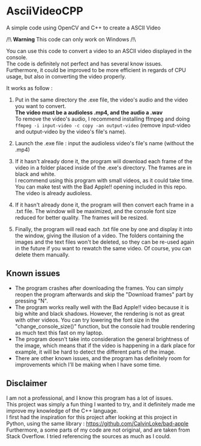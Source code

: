 # AsciiVideoCPP
A simple code using OpenCV and C++ to create a ASCII Video 

/!\ <b>Warning</b> This code can only work on Windows /!\  

You can use this code to convert a video to an ASCII video displayed in the console.  
The code is definitely not perfect and has several know issues.   
Furthermore, it could be improved to be more efficient in regards of CPU usage, but also in converting the video properly.  

It works as follow :  
1. Put in the same directory the .exe file, the video's audio and the video you want to convert.   
<b>The video must be a audioless .mp4, and the audio a .wav</b>  
To remove the video's audio, I recommend installing ffmpeg and doing `ffmpeg -i input-video -c copy -an output-video` (remove input-video and output-video by the video's file's name).  

2. Launch the .exe file : input the audioless video's file's name (without the .mp4)  
3. If it hasn't already done it, the program will download each frame of the video in a folder placed inside of the .exe's directory. The frames are in black and white.  
I recommend using this program with small videos, as it could take time. You can make test with the Bad Apple!! opening included in this repo. The video is already audioless.  
4. If it hasn't already done it, the program will then convert each frame in a .txt file. The window will be maximized, and the console font size reduced for better quality. The frames will be resized.  
5. Finally, the program will read each .txt file one by one and display it into the window, giving the illusion of a video. The folders containing the images and the text files won't be deleted, so they can be re-used again in the future if you want to rewatch the same video. Of course, you can delete them manually.  
  
## Known issues  
 
- The program crashes after downloading the frames. You can simply reopen the program afterwards and skip the "Download frames" part by pressing "N".  
- The program works really well with the Bad Apple!! video because it is big white and black shadows. However, the rendering is not as great with other videos. You can try lowering the font size in the "change_console_size()" function, but the console had trouble rendering as much text this fast on my laptop.  
- The program doesn't take into consideration the general brightness of the image, which means that if the video is happening in a dark place for example, it will be hard to detect the different parts of the image.  
- There are other known issues, and the program has definitely room for improvements which I'll be making when I have some time.  
  
## Disclaimer  

I am not a professional, and I know this program has a lot of issues.  
This project was simply a fun thing I wanted to try, and it definitely made me improve my knowledge of the C++ language.  
I first had the inspiration for this project after looking at this project in Python, using the same library : https://github.com/CalvinLoke/bad-apple  
Furthermore, a some parts of my code are not original, and are taken from Stack Overflow. I tried referencing the sources as much as I could.
